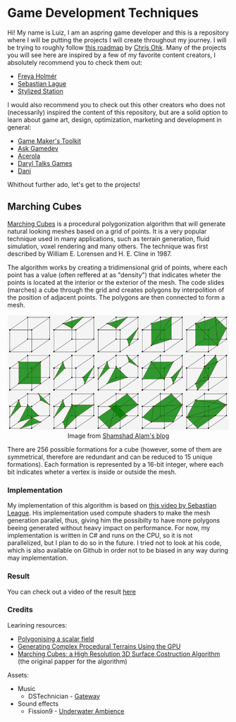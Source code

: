 # Game Development Techniques

Hi! My name is Luiz, I am an aspring game developer and this is a repository where I will be putting the projects I will create throughout my journey. I will be trying to roughly follow [this roadmap](https://github.com/utilForever/game-developer-roadmap) by [Chris Ohk](https://github.com/utilForever). Many of the projects you will see here are inspired by a few of my favorite content creators, I absolutely recommend you to check them out:

* [Freya Holmér](https://www.youtube.com/c/Acegikmo)
* [Sebastian Lague](https://www.youtube.com/c/SebastianLague)
* [Stylized Station](https://www.youtube.com/c/StylizedStation)

I would also recommend you to check out this other creators who does not (necessarily) inspired the content of this repository, but are a solid option to learn about game art, design, optimization, marketing and development in general:

* [Game Maker's Toolkit](https://www.youtube.com/c/MarkBrownGMT)
* [Ask Gamedev](https://www.youtube.com/c/AskGamedev)
* [Acerola](https://www.youtube.com/c/Acerola_t)
* [Daryl Talks Games](https://www.youtube.com/c/DarylTalksGames)
* [Dani](https://www.youtube.com/c/DaniDev)

Whithout further ado, let's get to the projects!

## Marching Cubes

[Marching Cubes](https://en.wikipedia.org/wiki/Marching_cubes) is a procedural polygonization algorithm that will generate natural looking meshes based on a grid of points. It is a very popular technique used in many applications, such as terrain generation, fluid simulation, voxel rendering and many others. The technique was first described by William E. Lorensen and H. E. Cline in 1987.

The algorithm works by creating a tridimensional grid of points, where each point has a value (often reffered at as "density") that indicates wheter the points is located at the interior or the exterior of the mesh. The code slides (marches) a cube through the grid and creates polygons by interpolition of the position of adjacent points. The polygons are then connected to form a mesh.

<p align="center">
  <img src="Docs\marching_cube.png"/>
  <br>
  Image from <a href="http://shamshad-npti.github.io/implicit/curve/2016/01/10/Marching-Cube/">Shamshad Alam's blog</a>
</p>

There are 256 possible formations for a cube (however, some of them are symmetrical, therefore are redundant and can be reduced to 15 unique formations). Each formation is represented by a 16-bit integer, where each bit indicates wheter a vertex is inside or outside the mesh.

### Implementation

My implementation of this algorithm is based on [this video by Sebastian League](https://youtu.be/M3iI2l0ltbE). His implementation used compute shaders to make the mesh generation parallel, thus, giving him the possibilty to have more polygons beeing generated without heavy impact on performance. For now, my implementation is written in C# and runs on the CPU, so it is not parallelized, but I plan to do so in the future. I tried not to look at his code, which is also available on Github in order not to be biased in any way during may implementation.

### Result

You can check out a video of the result [here](https://www.youtube.com/watch?v=SCsOzZVZ7ic)

### Credits

Learining resources:
* [Polygonising a scalar field](http://paulbourke.net/geometry/polygonise/)
* [Generating Complex Procedural Terrains Using the GPU](https://developer.nvidia.com/gpugems/gpugems3/part-i-geometry/chapter-1-generating-complex-procedural-terrains-using-gpu)
* [Marching Cubes: a High Resolution 3D Surface Costruction Algorithm](https://people.eecs.berkeley.edu/~jrs/meshpapers/LorensenCline.pdf) (the original papper for the algorithm)

Assets:
* Music
  * DSTechnician - [Gateway](https://pixabay.com/music/ambient-gateway-110018/)
* Sound effects
  * Fission9 - [Underwater Ambience](https://pixabay.com/sound-effects/underwater-ambience-6201/)
